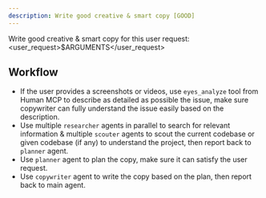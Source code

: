 ```yaml
---
description: Write good creative & smart copy [GOOD]
---
```


Write good creative & smart copy for this user request:
<user_request>$ARGUMENTS</user_request>

## Workflow

- If the user provides a screenshots or videos, use `eyes_analyze` tool from Human MCP to describe as detailed as possible the issue, make sure copywriter can fully understand the issue easily based on the description.
- Use multiple `researcher` agents in parallel to search for relevant information & multiple `scouter` agents to scout the current codebase or given codebase (if any) to understand the project, then report back to `planner` agent.
- Use `planner` agent to plan the copy, make sure it can satisfy the user request.
- Use `copywriter` agent to write the copy based on the plan, then report back to main agent.